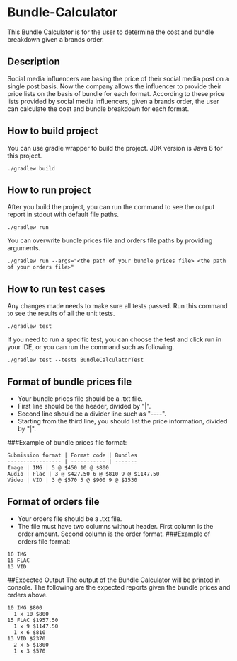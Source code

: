 # Bundle-Calculator
This Bundle Calculator is for the user to determine the cost and bundle breakdown given a brands order.

## Description
Social media influencers are basing the price of their social media post on a single post basis. Now the company allows 
the influencer to provide their price lists on the basis of bundle for each format. According to these price lists 
provided by social media influencers, given a brands order, the user can calculate the cost and bundle breakdown for 
each format.

## How to build project

You can use gradle wrapper to build the project. JDK version is Java 8 for this project.

```./gradlew build```



## How to run project
After you build the project, you can run the command to see the output report in stdout with default file paths.

```./gradlew run```

You can overwrite bundle prices file and orders file paths by providing arguments.

```./gradlew run --args="<the path of your bundle prices file> <the path of your orders file>"```

## How to run test cases

Any changes made needs to make sure all tests passed. Run this command to see the results of all the unit tests.

```./gradlew test```

If you need to run a specific test, you can choose the test and click run in your IDE, or you can run the command such as following.

```./gradlew test --tests BundleCalculatorTest```

## Format of bundle prices file
* Your bundle prices file should be a .txt file.
* First line should be the header, divided by "|".
* Second line should be a divider line such as "----".
* Starting from the third line, you should list the price information, divided by "|".

###Example of bundle prices file format:  
```
Submission format | Format code | Bundles  
----------------- | ----------- | -------  
Image | IMG | 5 @ $450 10 @ $800  
Audio | Flac | 3 @ $427.50 6 @ $810 9 @ $1147.50  
Video | VID | 3 @ $570 5 @ $900 9 @ $1530
```

## Format of orders file
* Your orders file should be a .txt file.
* The file must have two columns without header. First column is the order amount. Second column is the order format.
###Example of orders file format:
```
10 IMG  
15 FLAC  
13 VID
```

##Expected Output
The output of the Bundle Calculator will be printed in console. The following are the expected reports given the bundle prices and orders above.  
```
10 IMG $800
  1 x 10 $800
15 FLAC $1957.50
  1 x 9 $1147.50
  1 x 6 $810
13 VID $2370
  2 x 5 $1800
  1 x 3 $570
```